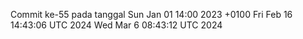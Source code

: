 Commit ke-55 pada tanggal Sun Jan 01 14:00 2023 +0100
Fri Feb 16 14:43:06 UTC 2024
Wed Mar  6 08:43:12 UTC 2024
